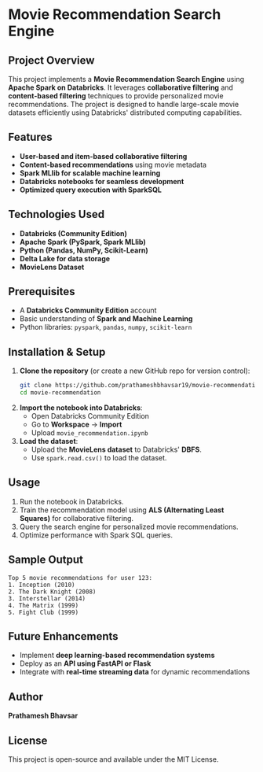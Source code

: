 # Movie Recommendation Search Engine

## Project Overview
This project implements a **Movie Recommendation Search Engine** using **Apache Spark on Databricks**. It leverages **collaborative filtering** and **content-based filtering** techniques to provide personalized movie recommendations. The project is designed to handle large-scale movie datasets efficiently using Databricks' distributed computing capabilities.

## Features
- **User-based and item-based collaborative filtering**
- **Content-based recommendations** using movie metadata
- **Spark MLlib for scalable machine learning**
- **Databricks notebooks for seamless development**
- **Optimized query execution with SparkSQL**

## Technologies Used
- **Databricks (Community Edition)**
- **Apache Spark (PySpark, Spark MLlib)**
- **Python (Pandas, NumPy, Scikit-Learn)**
- **Delta Lake for data storage**
- **MovieLens Dataset**

## Prerequisites
- A **Databricks Community Edition** account
- Basic understanding of **Spark and Machine Learning**
- Python libraries: `pyspark`, `pandas`, `numpy`, `scikit-learn`

## Installation & Setup
1. **Clone the repository** (or create a new GitHub repo for version control):
   ```bash
   git clone https://github.com/prathameshbhavsar19/movie-recommendation.git
   cd movie-recommendation
   ```
2. **Import the notebook into Databricks**:
   - Open Databricks Community Edition
   - Go to **Workspace** → **Import**
   - Upload `movie_recommendation.ipynb`
3. **Load the dataset**:
   - Upload the **MovieLens dataset** to Databricks' **DBFS**.
   - Use `spark.read.csv()` to load the dataset.

## Usage
1. Run the notebook in Databricks.
2. Train the recommendation model using **ALS (Alternating Least Squares)** for collaborative filtering.
3. Query the search engine for personalized movie recommendations.
4. Optimize performance with Spark SQL queries.

## Sample Output
```
Top 5 movie recommendations for user 123:
1. Inception (2010)
2. The Dark Knight (2008)
3. Interstellar (2014)
4. The Matrix (1999)
5. Fight Club (1999)
```

## Future Enhancements
- Implement **deep learning-based recommendation systems**
- Deploy as an **API using FastAPI or Flask**
- Integrate with **real-time streaming data** for dynamic recommendations

## Author
**Prathamesh Bhavsar**

## License
This project is open-source and available under the MIT License.

